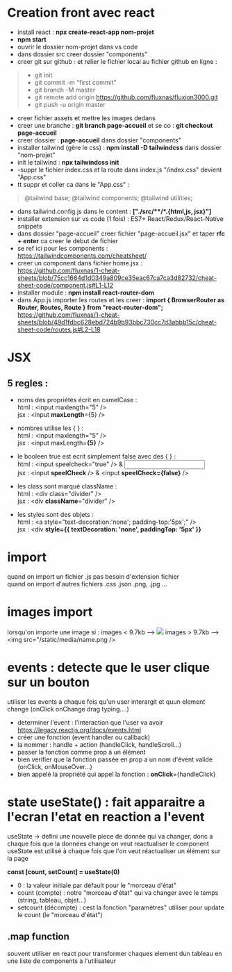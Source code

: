  
# Creation front avec react 

- install react : **npx create-react-app nom-projet**   
- **npm start**  
- ouvrir le dossier nom-projet dans vs code
- dans dossier src creer dossier "components"
- creer git sur github : et relier le fichier local au fichier github en ligne : 
> - git init
> - git commit -m "first commit"
> - git branch -M master
> - git remote add origin https://github.com/fluxnas/fluxion3000.git
> - git push -u origin master
- creer fichier assets et mettre les images dedans
- creer une branche : **git branch page-accueil** et se co : **git checkout page-accueil**
- creer dossier : **page-accueil** dans dossier "components"
- installer tailwind (gère le css) : **npm install -D tailwindcss** dans dossier "nom-projet"
- init le tailwind : **npx tailwindcss init**
- -suppr le fichier index.css et la route dans index.js "/index.css" devient "App.css"
- tt suppr et coller ca dans le "App.css" : 
> @tailwind base;
> @tailwind components;
> @tailwind utilities;
- dans tailwind.config.js dans le content : **["./src/\*\*/\*.{html,js, jsx}"]**
- installer extension sur vs code (1 fois) : ES7+ React/Redux/React-Native snippets
- dans dossier "page-accueil" creer fichier "page-accueil.jsx" et taper **rfc + enter** ca creer le debut de fichier
- se ref ici pour les components : https://tailwindcomponents.com/cheatsheet/
- creer un component dans fichier home.jsx : 
https://github.com/fluxnas/1-cheat-sheets/blob/75cc1664d1d0349a809ce35eac67ca7ca3d82732/cheat-sheet-code/component.js#L1-L12
- installer module : **npm install react-router-dom**
- dans App.js importer les routes et les creer : **import { BrowserRouter as Router, Routes, Route } from "react-router-dom";** 
https://github.com/fluxnas/1-cheat-sheets/blob/49d1fdbc628ebd724b9b93bbc730cc7d3abbb15c/cheat-sheet-code/routes.js#L2-L18



# JSX

## 5 regles :
- noms des propriétés écrit en camelCase :   
html : \<input maxlength="5" />    
jsx : \<input **maxLength**={5} />   

- nombres utilise les { } :    
html : \<input maxlength="5" />     
jsx : \<input maxLength=**{5}** />    

- le booleen true est ecrit simplement false avec des { }  :    
html : \<input speelcheck="true" /> & <input speelcheck="false" />   
jsx : \<input **speelCheck** /> & <input **speelCheck={false}** />   

- les class sont marqué className :    
html : \<div class="divider" />   
jsx : \<div **className**="divider" />   

- les styles sont des objets :    
html : \<a style="text-decoration:'none'; padding-top:'5px';" />   
jsx : \<div **style={{ textDecoration: 'none', paddingTop: '5px' }}**  

# import

quand on import un fichier .js pas besoin d'extension fichier   
quand on import d'autres fichiers .css .json .png, .jpg ...

# images import

lorsqu'on importe une image si :
images < 9.7kb --> <img src="data:image/png..." />
images > 9.7kb --> <img src="/static/media/name.png />
 
# events : detecte que le user clique sur un bouton   
utiliser les events a chaque fois qu'un user interargit et quun element change (onClick onChange drag typing....)   
 - determiner l'event : l'interaction que l'user va avoir   
 https://legacy.reactjs.org/docs/events.html    
 - créer une fonction (event handler ou callback) 
 - la nommer : handle + action (handleClick, handleScroll...) 
 - passer la fonction comme prop à un élément 
 - bien verifier que la fonction passée en prop a un nom d'évent valide (onClick, onMouseOver...)
 - bien appelé la propriété qui appel la fonction : **onClick**={handleClick}
 
# state useState() : fait apparaitre a l'ecran l'etat en reaction a l'event    
useState -> defini une nouvelle piece de donnée qui va changer, donc a chaque fois que la données change on veut reactualiser le component
useState est utilisé à chaque fois que l'on veut réactualiser un élément sur la page
 
**const [count, setCount] = useState(0)**     
- 0 : la valeur initiale par défault pour le "morceau d'état"   
- count (compte) : notre "morceau d'état" qui va changer avec le temps (string, tableau, objet...)    
- setcount (décompte) : cest la fonction "paramètres" utiliser pour update le count (le "morceau d'état")    

 ## .map function
 
 souvent utiliser en react pour transformer chaques element dun tableau en une liste de components à l'utilisateur  
 
 

